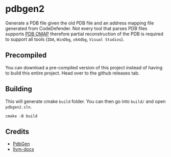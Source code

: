 # pdbgen2

Generate a PDB file given the old PDB file and an address mapping file generated from CodeDefender. Not every tool that parses PDB files supports [PDB OMAP](https://github.com/getsentry/pdb/issues/17) therefore partial reconstruction of the PDB is required to support all tools (`IDA`, `WinDbg`, `x64dbg`, `Visual Studios`).

## Precompiled

You can download a pre-compiled version of this project instead of having to build this entire project. Head over to the github releases tab.

## Building

This will generate cmake `build` folder. You can then go into `build/` and open `pdbgen2.sln`.

```
cmake -B build
```

## Credits

- [PdbGen](https://github.com/gix/PdbGen)
- [llvm-docs](https://llvm.org/docs/PDB/index.html)